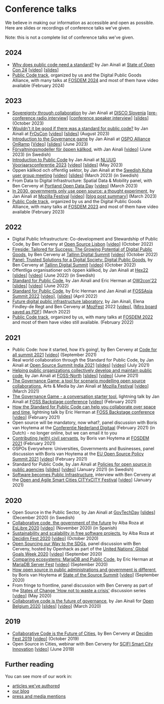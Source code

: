 # Conference talks

We believe in making our information as accessible and open as possible.
Here are slides or recordings of conference talks we've given.

Note: this is not a complete list of conference talks we've given.

## 2024

- [Why does public code need a standard?](https://stateofopencon2024.sched.com/event/1Xl3o) by Jan Ainali at [State of Open Con 24](https://stateofopencon.com/) [[video](https://www.youtube.com/watch?v=8YELQ4-QXPc)] [[slides](https://files.publiccode.net/nextcloud/index.php/s/stateofopencon24)]
- [Public Code track](https://fosdem.org/2024/schedule/track/public-code-and-digital-public-goods/), organized by us and the Digital Public Goods Alliance, with many talks at [FOSDEM 2024](https://fosdem.org/2024/) and most of them have video available (February 2024)

## 2023

- [Sovereignty through collaboration](https://disco.si/programme/day-2/#knowledge-exchange) by Jan Ainali at [DISCO Slovenia](https://disco.si/) [[pre-conference radio interview](https://radiostudent.si/politika/apr-intervju/jan-ainali)] [[conference speaker interview](https://disco.si/speaker-interview-jan-ainali/)] [[slides](https://files.publiccode.net/nextcloud/index.php/s/DISCOSlovenia)] (October 2023)
- [Wouldn't it be good if there was a standard for public code?](https://programm.froscon.org/2023/events/2960.html) by Jan Ainali at [FrOsCon](https://froscon.org) [[video](https://media.ccc.de/v/froscon2023-2960-wouldn_t_it_be_good_if_there_was_a_standard_for_public_code)] [[slides](https://files.publiccode.net/nextcloud/index.php/s/froscon2023)] (August 2023)
- [Introduction to the Governance game](https://ospo-alliance.org/onramp/past_meetings/) by Jan Ainali at [OSPO Alliance OnRamp](https://ospo-alliance.org/onramp/) [[Video](https://bbb.opencloud.lu/playback/video/e1d2665ed6d4ad3a07f23e5a3638fe49dc3a95b8-1686902873481)] [[slides](https://files.publiccode.net/nextcloud/index.php/s/govgameintro)] (June 2023)
- [Förvaltningsmodeller för öppen källkod](https://www.goto10.se/event/forvaltningsmodeller-for-oppen-kallkod/), with Jan Ainali [[video](https://files.publiccode.net/nextcloud/index.php/s/LYbaAXiKYiDb7WZ)] (June 2023) (in Swedish)
- [Introduction to Public Code](https://nluug.nl/activiteiten/events/vj23/abstracts/ab18.html) by Jan Ainali at [NLUUG Voorjaarsconferentie 2023](https://nluug.nl/activiteiten/events/vj23/index.html) [[video](https://www.youtube.com/watch?v=OqPsOfR_9lw)] [[slides](https://files.publiccode.net/nextcloud/index.php/s/kpLGWQQWGy4KebC)] (May 2023)
- Öppen källkod och offentlig sektor, by Jan Ainali at the [Swedish Koha user group meeting](https://koha.se/koha-i-sverige/inbjudan-till-svenska-kohanatverkets-tionde-anvandarmote-28-mars-30-mars-2023-i-vasteras-med-biblioteken-i-vastmanland/) [[video](https://www.youtube.com/watch?v=ZFiTuhtts3M)] [[slides](https://files.publiccode.net/nextcloud/index.php/s/WxHyjf6QTEpCPDF)] (March 2023) (in Swedish)
- From Data to Digital Infrastructure: Spatial Data & Mobility panel, with Ben Cerveny at [Portland Open Data Day](https://www.smartcitypdx.com/events/2023/3/24/portland-open-data-day-2023-disco-tech) [[video](https://www.youtube.com/watch?v=CItKadgLuHE)] (March 2023)
- [In 2030, governments only use open source: a thought experiment](https://schedule.mozillafestival.org/session/BRR3GV-1), by Jan Ainali at [Mozilla Festival](https://www.mozillafestival.org/en/) [[video](https://mozilla.hosted.panopto.com/Panopto/Pages/Viewer.aspx?id=2aa27874-324f-490c-ba96-afcf00ebbb2b&start=0)] [[blog post summary](https://blog.publiccode.net/news/2023/03/27/exploring-a-world-of-open-source.html)] (March 2023)
- [Public Code track](https://fosdem.org/2023/schedule/track/public_code_and_digital_public_goods/), organized by us and the Digital Public Goods Alliance, with many talks at [FOSDEM 2023](https://fosdem.org/2023/) and most of them have video available (February 2023)

## 2022

- Digital Public Infrastructure: Co-development and Stewardship of Public Code, by Ben Cerveny at [Open Source Lisbon](https://opensourcelisbon.syone.com/) [[video](https://www.youtube.com/watch?v=vrYhLVn4Ac0)] (October 2022)
- [Fireside: Tailored for Success: The Growing Potential of Digital Public Goods](https://www.digitalsummit.ee/programme/fireside-tailored-for-success-the-growing-potential-of-digital-public-goods), by Ben Cerveny at [Tallinn Digital Summit](ttps://www.digitalsummit.ee) [[video](https://youtu.be/mptmCfPWG6k?t=21011)] (October 2022)
- [Panel: Trusted Solutions for a Digital Society: Digital Public Goods](https://www.digitalsummit.ee/programme/panel-trusted-solutions-for-a-digital-society-digital-public-goods), by Ben Cerveny at [Tallinn Digital Summit](ttps://www.digitalsummit.ee) [[video](https://youtu.be/mptmCfPWG6k?t=23203)] (October 2022)
- Offentliga organisationer och öppen källkod, by Jan Ainali at [Hex22](https://hex22.notion.site/Hex22-100-000-timmars-hackande-f-r-den-omt-nksamma-staden-b7b3d8eec4c548a0a0398f1f41ab8c70) [[slides](https://files.publiccode.net/nextcloud/index.php/s/GiTn69znWmQyD6r)] [[video](https://files.publiccode.net/nextcloud/index.php/s/jsSWp3c4TySCJ3x)] (June 2022) (in Swedish)
- [Standard for Public Code](https://www.ow2con.org/view/2022/Abstract_Community_Day#08061125), by Jan Ainali and Eric Herman at [OW2con'22](https://www.ow2con.org/view/2022/) [[slides](https://files.publiccode.net/nextcloud/index.php/s/HM47a44LwGGgQJY)] [[video](https://youtu.be/u0s2pzF9BFI?t=5337)] (June 2022)
- [Standard for Public Code](https://eventyay.com/e/6b901f56/session/7645), by Eric Herman and Jan Ainali at [FOSSAsia Summit 2022](https://eventyay.com/e/6b901f56) [[video](https://www.youtube.com/watch?v=-U-sgeT_TOQ)], [[slides](https://files.publiccode.net/nextcloud/index.php/s/4Wn2wCbRbXwHdMH)] (April 2022)
- [Future digital public infrastructure laboratory](https://schedule.mozillafestival.org/session/8L9VED-1), by Jan Ainali, Elena Findley-de Regt and Ben Cerveny at [MozFest](https://www.mozillafestival.org/) 2022 [[video](https://files.publiccode.net/nextcloud/index.php/s/sZSL2HRm7755JpG)], [[Miro board saved as PDF](https://files.publiccode.net/nextcloud/index.php/s/DyEYzX3cRQCzjCz)] (March 2022)
- [Public Code track](https://fosdem.org/2022/schedule/track/public_code/), organized by us, with many talks at [FOSDEM 2022](https://fosdem.org/2022/) and most of them have video still available. (February 2022)

## 2021

- Public Code: how it started, how it’s going!, by Ben Cerveny at [Code for all summit 2021](https://codeforall.org/summit-2021/) [[video](https://www.youtube.com/watch?v=u5My3x225qc)] (September 2021)
- Real world collaboration through the Standard for Public Code, by Jan Ainali at [Open Source Summit India 2021](https://web.archive.org/web/20210630211728/https://oss2021.saintgits.org/) [[slides](https://files.publiccode.net/nextcloud/index.php/s/PkPJXwieN4kbKzL)] [[video](https://www.youtube.com/watch?v=gseddZ5IQ4M&t=14338)] (July 2021)
- [Helping public organizations collectively develop and maintain public code](https://foss-north.se/2021/speakers-and-talks.html#jainali), by Jan Ainali at [FOSS-North](https://foss-north.se/2021/index.html) [[slides](https://files.publiccode.net/nextcloud/index.php/s/6dsfQHsoYR9W7DS)] [[video](https://conf.tube/videos/watch/bab4d723-7919-48cf-83e3-044dd0155b6d)] (June 2021)
- [The Governance Game: a tool for scenario modelling open source collaborations](https://schedule.mozillafestival.org/session/ZXSPX3-1), Arts & Media by Jan Ainali at [Mozilla Festival](https://schedule.mozillafestival.org/session/ZXSPX3-1) [[video](https://www.youtube.com/watch?v=Dt0WFla4eeM)] (March 2021)
- [The Governance Game - a conversation starter tool](https://archive.foss-backstage.de/session/governance-game-conversation-starter-tool.html), lightning talk by Jan Ainali at [FOSS Backstage conference](https://foss-backstage.de/) [[video](https://www.youtube.com/watch?v=-iAusIEx-_c)] (February 2021)
- [How the Standard for Public Code can help you collaborate over space and time](https://archive.foss-backstage.de/session/how-standard-public-code-can-help-you-collaborate-over-time-and-space.html), lightning talk by Eric Herman at [FOSS Backstage conference](https://foss-backstage.de/) [[video](https://www.youtube.com/watch?v=SKl3BX9kAbY)] (February 2021)
- Open source will be mandatory, now what?, panel discussion with Boris van Hoytema at the [Conferentie Nederland Digitaal](https://www.nederlanddigitaal.nl/conferentie-nederland-digitaal) (February 2021) (in Dutch) - no longer online, but we can email it to you
- [Contributing (with) civil servants](https://fosdem.org/2021/schedule/event/community_devroom_contributing_with_civil_servants/), by Boris van Hoytema at [FOSDEM 2021](https://video.fosdem.org/2021/D.community/community_devroom_contributing_with_civil_servants.webm) (February 2021)
- OSPOs Everywhere: Universities, Governments and Businesses, panel discussion with Boris van Hoytema at the [EU Open Source Policy Summit 2021](https://openforumeurope.org/event/policy-summit-2021/) [[video](https://youtu.be/nRohU4LxO-E)] (February 2021)
- Standard for Public Code, by Jan Ainali at [Policies for open source in public agencies](https://www.goto10.se/event/policy-for-oppen-programvara-hos-myndigheter-varfor-och-hur-ar-de-formulerade/) [[slides](https://hackmd.io/@Ainali/ryFCCIgCw#/)] [[video](https://youtu.be/oxCtmQrKAls?t=3259)] (January 2021) (in Swedish)
- [Software becomes Public Infrastructure](https://www.citybycity.com/session/software-becomes-public-infrastructure), interview with Ben Cerveny at the [Open and Agile Smart Cities CITYxCITY Festival](https://www.citybycity.com) [[video](https://www.youtube.com/watch?v=WhOb1YqasSc)] (January 2021)

## 2020

- Open Source in the Public Sector, by Jan Ainali at [GovTechDay](https://web.archive.org/web/20201021073851/https://www.govtechday.se/program) [[slides](https://hackmd.io/@Ainali/H1EQUI99D#/)] (December 2020) (in Swedish)
- [Collaborative code, the government of the future](https://propuestas.eslib.re/2020/charlas/codigo-colaborativo-gobierno-futuro) by Alba Roza at [EsLibre 2020](https://eslib.re/2020/) [[video](https://youtu.be/iBi551I2E2c)] (November 2020) (in Spanish)
- [Sustainability and scalability in free software projects](https://meta.decidim.org/conferences/decidimfest2020/f/1390/meetings/1444), by Alba Roza at [Decidim Fest 2020](https://meta.decidim.org/conferences/decidimfest2020) [[video](https://youtu.be/v4rXEjJlm8Q)] (October 2020)
- [Open Sourcing our Way to the SDGs](https://www.openhack.io/events/2020/9/21/open-sourcing-our-way-to-the-sdgs), panel discussion with Ben Cerveny, hosted by Openhack as part of the [United Nations' Global Goals Week 2020](https://www.globalgoals.org/news/global-goals-week) [[video](https://youtu.be/FkeQzL5q5t4)] (September 2020)
- [Comparing ecosystems: MariaDB and Public Code](https://mariadb.org/fest2020/ecosystems/), by Eric Herman at [MariaDB Server Fest](https://mariadb.org/fest2020/) [[video](https://youtu.be/m_H4KZmAVtY)] (September 2020)
- [How open source in public administrations and government is different](https://eventyay.com/e/8fa7fd14/session/6276), by Boris van Hoytema at [State of the Source Summit](https://web.archive.org/web/20230207061906/https://opensource.org/StateOfTheSource) [[video](https://youtu.be/R7B2809l6EU)] (September 2020)
- From fringe to frontline, panel discussion with Ben Cerveny as part of the [States of Change 'How not to waste a crisis'](https://states-of-change.org/stories/how-not-to-waste-a-crisis) discussion series [[video](https://youtu.be/HcUOeuS7TlA)] (May 2020)
- [Collaborative code is the future of governance](https://2020.openbelgium.be/session/collaborative-code-future-governance), by Jan Ainali for [Open Belgium 2020](https://2020.openbelgium.be/) [[slides](https://docs.google.com/presentation/d/12WHEjs4M7Tswo2cL8kxVKC4e1WIi3nAI2ZSCQ-PG2j0/edit)] [[video](https://youtu.be/2nMv2yqyGVI)] (March 2020)

## 2019

- [Collaborative Code is the Future of Cities](https://meta.decidim.org/conferences/decidimfest19/f/1035/meetings/1303), by Ben Cerveny at [Decidim Fest 2019](https://meta.decidim.org/conferences/decidimfest19?locale=en) [[video](https://youtu.be/cnJtnZ9Cx1o)] (October 2019)
- Open Source in Cities, webinar with Ben Cerveny for [SCIFI Smart City Innovation](https://web.archive.org/web/20230127153902/https://smartcityinnovation.eu/) [[video](https://youtu.be/JYZCG9INAhs)] (June 2019)

## Further reading

You can see more of our work in:

- [articles we've authored](articles.md)
- [our blog](https://blog.publiccode.net/)
- [press and media mentions](https://about.publiccode.net/activities/value-and-impact/all-press.html)
